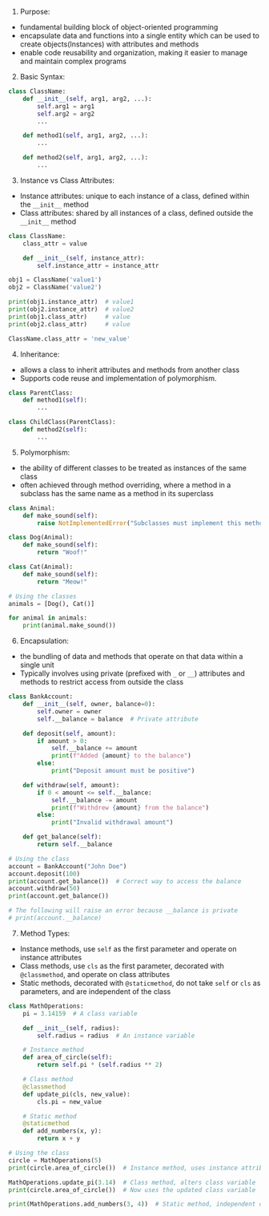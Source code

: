 1. Purpose:

- fundamental building block of object-oriented programming
- encapsulate data and functions into a single entity which can be used to create objects(Instances) with attributes and methods
- enable code reusability and organization, making it easier to manage and maintain complex programs

2. Basic Syntax:

```python
class ClassName:
    def __init__(self, arg1, arg2, ...):
        self.arg1 = arg1
        self.arg2 = arg2
        ...

    def method1(self, arg1, arg2, ...):
        ...

    def method2(self, arg1, arg2, ...):
        ...
```

3. Instance vs Class Attributes:

- Instance attributes: unique to each instance of a class, defined within the `__init__` method
- Class attributes: shared by all instances of a class, defined outside the `__init__` method

```python
class ClassName:
    class_attr = value

    def __init__(self, instance_attr):
        self.instance_attr = instance_attr

obj1 = ClassName('value1')
obj2 = ClassName('value2')

print(obj1.instance_attr)  # value1
print(obj2.instance_attr)  # value2
print(obj1.class_attr)     # value
print(obj2.class_attr)     # value

ClassName.class_attr = 'new_value'
```

4. Inheritance:

- allows a class to inherit attributes and methods from another class
- Supports code reuse and implementation of polymorphism.

```python
class ParentClass:
    def method1(self):
        ...

class ChildClass(ParentClass):
    def method2(self):
        ...
```

5. Polymorphism:

- the ability of different classes to be treated as instances of the same class
- often achieved through method overriding, where a method in a subclass has the same name as a method in its superclass

```python
class Animal:
    def make_sound(self):
        raise NotImplementedError("Subclasses must implement this method")

class Dog(Animal):
    def make_sound(self):
        return "Woof!"

class Cat(Animal):
    def make_sound(self):
        return "Meow!"

# Using the classes
animals = [Dog(), Cat()]

for animal in animals:
    print(animal.make_sound())
```

6. Encapsulation:

- the bundling of data and methods that operate on that data within a single unit
- Typically involves using private (prefixed with `_` or `__`) attributes and methods to restrict access from outside the class

```python
class BankAccount:
    def __init__(self, owner, balance=0):
        self.owner = owner
        self.__balance = balance  # Private attribute

    def deposit(self, amount):
        if amount > 0:
            self.__balance += amount
            print(f"Added {amount} to the balance")
        else:
            print("Deposit amount must be positive")

    def withdraw(self, amount):
        if 0 < amount <= self.__balance:
            self.__balance -= amount
            print(f"Withdrew {amount} from the balance")
        else:
            print("Invalid withdrawal amount")

    def get_balance(self):
        return self.__balance

# Using the class
account = BankAccount("John Doe")
account.deposit(100)
print(account.get_balance())  # Correct way to access the balance
account.withdraw(50)
print(account.get_balance())

# The following will raise an error because __balance is private
# print(account.__balance)
```

7. Method Types:

- Instance methods, use `self` as the first parameter and operate on instance attributes
- Class methods, use `cls` as the first parameter, decorated with `@classmethod`, and operate on class attributes
- Static methods, decorated with `@staticmethod`, do not take `self` or `cls` as parameters, and are independent of the class

```python
class MathOperations:
    pi = 3.14159  # A class variable

    def __init__(self, radius):
        self.radius = radius  # An instance variable

    # Instance method
    def area_of_circle(self):
        return self.pi * (self.radius ** 2)

    # Class method
    @classmethod
    def update_pi(cls, new_value):
        cls.pi = new_value

    # Static method
    @staticmethod
    def add_numbers(x, y):
        return x + y

# Using the class
circle = MathOperations(5)
print(circle.area_of_circle())  # Instance method, uses instance attributes

MathOperations.update_pi(3.14)  # Class method, alters class variable
print(circle.area_of_circle())  # Now uses the updated class variable

print(MathOperations.add_numbers(3, 4))  # Static method, independent of class instance
```
